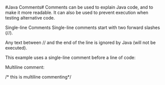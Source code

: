 

#Java Comments#
Comments can be used to explain Java code, and to make it more readable. It can also be used to prevent execution when testing alternative code.

Single-line Comments
Single-line comments start with two forward slashes (//).

Any text between // and the end of the line is ignored by Java (will not be executed).

This example uses a single-line comment before a line of code:

Multiline comment:

/* this is multiline commenting*/